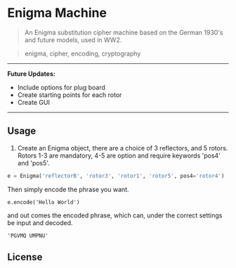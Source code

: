 # Enigma Machine

> An Enigma substitution cipher machine based on the German 1930's and future models, used in WW2.

> enigma, cipher, encoding, cryptography

---

**Future Updates:**

- Include options for plug board
- Create starting points for each rotor
- Create GUI

---

## Usage

1. Create an Enigma object, there are a choice of 3 reflectors, and 5 rotors. Rotors 1-3 are mandatory, 4-5 are option and require keywords 'pos4' and 'pos5'.

```python
e = Enigma('reflectorB', 'rotor3', 'rotor1', 'rotor5', pos4='rotor4')
```

Then simply encode the phrase you want.

```
e.encode('Hello World')
```

and out comes the encoded phrase, which can, under the correct settings be input and decoded.

```
'PGVMQ UMPNU'
```

## License
